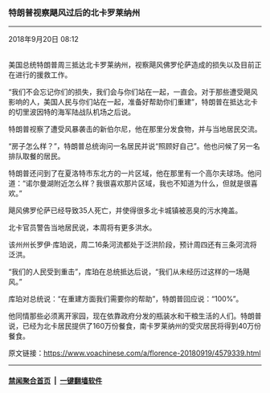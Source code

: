 ### 特朗普视察飓风过后的北卡罗莱纳州
------------------------

<div class="published">
 <span class="date" title="中国时间">
  <time datetime="2018-09-20T08:12:16+08:00">
   2018年9月20日 08:12
  </time>
 </span>
</div>
<br/>
<div class="wsw">
 <p>
  美国总统特朗普周三抵达北卡罗莱纳州，视察飓风佛罗伦萨造成的损失以及目前正在进行的援救工作。
 </p>
 <p>
  “我们不会忘记你们的损失，我们会与你们站在一起，一直会。对于那些遭受飓风影响的人，美国人民与你们站在一起，准备好帮助你们重建”，特朗普在抵达北卡的切里波因特的海军陆战队机场之后说。
 </p>
 <p>
  特朗普视察了遭受风暴袭击的新伯尔尼，他在那里分发食物，并与当地居民交流。
 </p>
 <p>
  “房子怎么样？”，特朗普总统询问一名居民并说“照顾好自己”。他也问候了另一名排队取餐的居民。
 </p>
 <p>
  特朗普还问到了在夏洛特市东北方的一片区域，他在那里有一个高尔夫球场。他问道：“诺尔曼湖附近怎么样？我很喜欢那片区域，我也不知道为什么，但就是很喜欢。”
 </p>
 <p>
  飓风佛罗伦萨已经导致35人死亡，并使得很多北卡城镇被恶臭的污水掩盖。
 </p>
 <p>
  北卡官员警告当地居民说，本周将有更多洪水。
 </p>
 <p>
  该州州长罗伊·库珀说，周二16条河流都处于泛洪阶段，预计周四还有三条河流将泛洪。
 </p>
 <p>
  “我们的人民受到重击”，库珀在总统抵达后说，“我们从未经历过这样的一场飓风。”
 </p>
 <p>
  库珀对总统说：“在重建方面我们需要你的帮助”，特朗普回应说：“100%”。
 </p>
 <p>
  他同情那些必须离开家园，现在依靠政府分发的瓶装水和干粮生活的人们。特朗普说，已经为北卡居民提供了160万份餐食，南卡罗莱纳州的受灾居民将得到40万份餐食。
 </p>
 <p>
 </p>
</div>

原文链接：https://www.voachinese.com/a/florence-20180919/4579339.html


------------------------
#### [禁闻聚合首页](https://github.com/gfw-breaker/banned-news/blob/master/README.md) &nbsp;|&nbsp;  [一键翻墙软件](https://github.com/gfw-breaker/nogfw/blob/master/README.md)